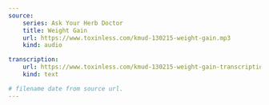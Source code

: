 ```yaml
---
source:
    series: Ask Your Herb Doctor
    title: Weight Gain
    url: https://www.toxinless.com/kmud-130215-weight-gain.mp3
    kind: audio

transcription:
    url: https://www.toxinless.com/kmud-130215-weight-gain-transcription.doc
    kind: text

# filename date from source url.
---
```

